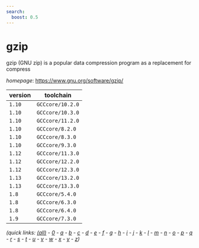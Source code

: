 ```yaml
---
search:
  boost: 0.5
---
```

# gzip

gzip (GNU zip) is a popular data compression program as a replacement for compress

*homepage*: <https://www.gnu.org/software/gzip/>

version | toolchain
--------|----------
``1.10`` | ``GCCcore/10.2.0``
``1.10`` | ``GCCcore/10.3.0``
``1.10`` | ``GCCcore/11.2.0``
``1.10`` | ``GCCcore/8.2.0``
``1.10`` | ``GCCcore/8.3.0``
``1.10`` | ``GCCcore/9.3.0``
``1.12`` | ``GCCcore/11.3.0``
``1.12`` | ``GCCcore/12.2.0``
``1.12`` | ``GCCcore/12.3.0``
``1.13`` | ``GCCcore/13.2.0``
``1.13`` | ``GCCcore/13.3.0``
``1.8`` | ``GCCcore/5.4.0``
``1.8`` | ``GCCcore/6.3.0``
``1.8`` | ``GCCcore/6.4.0``
``1.9`` | ``GCCcore/7.3.0``


*(quick links: [(all)](../index.md) - [0](../0/index.md) - [a](../a/index.md) - [b](../b/index.md) - [c](../c/index.md) - [d](../d/index.md) - [e](../e/index.md) - [f](../f/index.md) - [g](../g/index.md) - [h](../h/index.md) - [i](../i/index.md) - [j](../j/index.md) - [k](../k/index.md) - [l](../l/index.md) - [m](../m/index.md) - [n](../n/index.md) - [o](../o/index.md) - [p](../p/index.md) - [q](../q/index.md) - [r](../r/index.md) - [s](../s/index.md) - [t](../t/index.md) - [u](../u/index.md) - [v](../v/index.md) - [w](../w/index.md) - [x](../x/index.md) - [y](../y/index.md) - [z](../z/index.md))*


